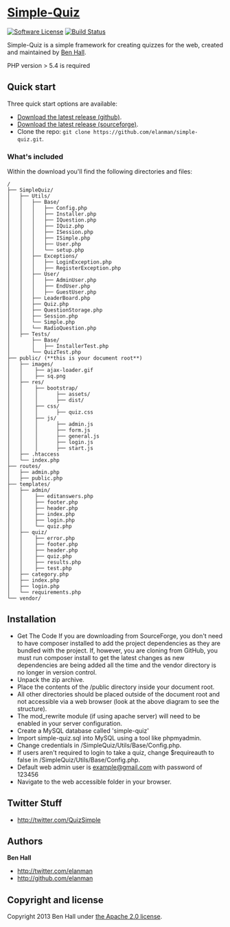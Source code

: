 # [Simple-Quiz](http://quiz.elanman.com)
[![Software License](http://img.shields.io/badge/license-apache2-brightgreen.svg)](LICENSE)
[![Build Status](https://travis-ci.org/ElanMan/simple-quiz.png?branch=master)](https://travis-ci.org/ElanMan/simple-quiz)

Simple-Quiz is a simple framework for creating quizzes for the web, created and maintained by [Ben Hall](http://twitter.com/elanman).

PHP version > 5.4 is required


## Quick start

Three quick start options are available:

* [Download the latest release (github)](https://github.com/elanman/simple-quiz/releases/latest).
* [Download the latest release (sourceforge)](https://sourceforge.net/projects/simple-quiz/).
* Clone the repo: `git clone https://github.com/elanman/simple-quiz.git`.


### What's included

Within the download you'll find the following directories and files:


    /
    ├── SimpleQuiz/
    │   ├── Utils/
    │   │   ├── Base/
    │   │   │   ├── Config.php
    │   │   │   ├── Installer.php
    │   │   │   ├── IQuestion.php    
    │   │   │   ├── IQuiz.php
    │   │   │   ├── ISession.php
    │   │   │   ├── ISimple.php
    │   │   │   ├── User.php
    │   │   │   └── setup.php
    │   │   ├── Exceptions/
    │   │   │   ├── LoginException.php        
    │   │   │   ├── RegisterException.php 
    │   │   ├── User/ 
    │   │   │   ├── AdminUser.php
    │   │   │   ├── EndUser.php
    │   │   │   ├── GuestUser.php                   
    │   │   ├── LeaderBoard.php
    │   │   ├── Quiz.php
    │   │   ├── QuestionStorage.php    
    │   │   ├── Session.php
    │   │   └── Simple.php
    │   │   └── RadioQuestion.php
    │   ├── Tests/
    │       ├── Base/      
    │       │   ├── InstallerTest.php
    │       └── QuizTest.php
    ├── public/ (**this is your document root**)
    │   ├── images/
    │   │    ├── ajax-loader.gif
    │   │    ├── sq.png   
    │   ├── res/
    │   │    ├── bootstrap/
    │   │    │      ├── assets/ 
    │   │    │      ├── dist/  
    │   │    ├── css/
    │   │    │      ├── quiz.css  
    │   │    ├── js/
    │   │    │      ├── admin.js
    │   │    │      ├── form.js 
    │   │    │      ├── general.js 
    │   │    │      ├── login.js
    │   │    │      ├── start.js                  
    │   ├── .htaccess
    │   └── index.php
    ├── routes/
    │   ├── admin.php
    │   ├── public.php        
    ├── templates/
    │   ├── admin/
    │   │    ├── editanswers.php
    │   │    ├── footer.php
    │   │    ├── header.php
    │   │    ├── index.php
    │   │    ├── login.php    
    │   │    └── quiz.php     
    │   ├── quiz/
    │   │    ├── error.php    
    │   │    ├── footer.php  
    │   │    ├── header.php  
    │   │    ├── quiz.php  
    │   │    ├── results.php  
    │   │    ├── test.php                      
    │   ├── category.php 
    │   ├── index.php
    │   ├── login.php
    │   └── requirements.php                     
    └── vendor/



## Installation

* Get The Code
 If you are downloading from SourceForge, you don't need to have composer installed to add the project dependencies as they are bundled with the project.
 If, however, you are cloning from GitHub, you must run composer install to get the latest changes as new dependencies are being added all the time and the vendor directory is no longer in version control.
* Unpack the zip archive.
* Place the contents of the /public directory inside your document root.
* All other directories should be placed outside of the document root and not accessible via a web browser (look at the above diagram to see the structure).
* The mod_rewrite module (if using apache server) will need to be enabled in your server configuration.
* Create a MySQL database called 'simple-quiz'
* Import simple-quiz.sql into MySQL using a tool like phpmyadmin.
* Change credentials in /SimpleQuiz/Utils/Base/Config.php.
* If users aren't required to login to take a quiz, change $requireauth to false in /SimpleQuiz/Utils/Base/Config.php.
* Default web admin user is example@gmail.com with password of 123456
* Navigate to the web accessible folder in your browser.

## Twitter Stuff
+ <http://twitter.com/QuizSimple>

## Authors

**Ben Hall**

+ <http://twitter.com/elanman>
+ <http://github.com/elanman>




## Copyright and license

Copyright 2013 Ben Hall under [the Apache 2.0 license](LICENSE).